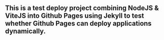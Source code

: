 ## This is a test deploy project combining NodeJS & ViteJS into Github Pages using Jekyll to test whether Github Pages can deploy applications dynamically.

